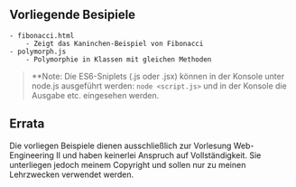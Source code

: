 ## Vorliegende Besipiele

```
- fibonacci.html
	- Zeigt das Kaninchen-Beispiel von Fibonacci
- polymorph.js
	- Polymorphie in Klassen mit gleichen Methoden
```

>**Note: Die ES6-Sniplets (.js oder .jsx) können in der Konsole unter node.js ausgeführt werden: `node <script.js>` und in der Konsole die Ausgabe etc. eingesehen werden.

## Errata

Die vorliegen Beispiele dienen ausschließlich zur Vorlesung Web-Engineering II und haben keinerlei Anspruch auf Vollständigkeit. Sie unterliegen jedoch meinem Copyright und sollen nur zu meinen Lehrzwecken verwendet werden.  
